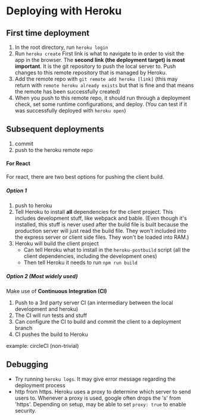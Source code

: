 # Deploying with Heroku

## First time deployment

1. In the root directory, run `heroku login`
2. Run `heroku create`
  First link is what to navigate to in order to visit the app in the browser. The **second link (the deployment target) is most important**. It is the git repository to push the local server to. Push changes to this remote repository that is managed by Heroku. 
3. Add the remote repo with `git remote add heroku [link]` (this may return with `remote heroku already exists` but that is fine and that means the remote has been successfully created)
4. When you push to this remote repo, it should run through a deployment check, set some runtime configurations, and deploy. (You can test if it was successfully deployed with `heroku open`)

## Subsequent deployments

1. commit
2. push to the heroku remote repo

#### For React
For react, there are two best options for pushing the client build.
##### Option 1 
1. push to heroku
2. Tell Heroku to install **all** dependencies for the client project. This includes development stuff, like webpack and bable. (Even though it's installed, this stuff is never used after the build file is built because the production server will just read the build file. They won't included into the express server or client side files. They won't be loaded into RAM.)
3. Heroku will build the client project
    * Can tell Heroku what to install in the `heroku-postbuild` script (all the client dependencies, including the development ones) 
    * Then tell Heroku it needs to run `npm run build`
##### Option 2 (Most widely used)
Make use of **Continuous Integration (CI)**
1. Push to a 3rd party server CI (an intermediary between the local development and heroku)
2. The CI will run tests and stuff
3. Can configure the CI to build and commit the client to a deployment branch 
4. CI pushes the build to Heroku 

example: circleCI (non-trivial)





## Debugging
* Try running `heroku logs`. It may give error message regarding the deployment process
* http from https. Heroku uses a proxy to determine which server to send users to. Whenever a proxy is used, google often drops the 's' from 'https'. Depending on setup, may be able to set `proxy: true` to enable security.